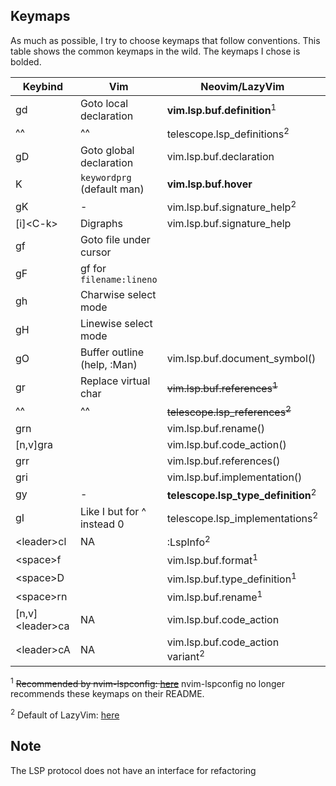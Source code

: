 ## Keymaps
As much as possible, I try to choose keymaps that follow conventions.
This table shows the common keymaps in the wild. The keymaps I chose is bolded.

|Keybind    |Vim                        |Neovim/LazyVim         |vscode-neovim|
|---|---|---|---|
|gd         |Goto local declaration     |**vim.lsp.buf.definition**<sup>1</sup>    |**editor.action.revealDefinition**|
|^^         |^^                         |telescope.lsp_definitions<sup>2</sup>     |^^|
|gD         |Goto global declaration    |vim.lsp.buf.declaration        |editor.action.peekDefinition|
|K          |`keywordprg` (default man) |**vim.lsp.buf.hover**          |**editor.action.showHover**|
|gK         |-                          |vim.lsp.buf.signature_help<sup>2</sup>
|[i]\<C-k>  |Digraphs                   |vim.lsp.buf.signature_help
|gf         |Goto file under cursor     |                               |editor.action.revealDeclaration|
|gF         |gf for `filename:lineno`   |                               |editor.action.peekDeclaration|
|gh         |Charwise select mode       |                               |editor.action.showHover|
|gH         |Linewise select mode       |                               |editor.action.referenceSearch.trigger|
|gO         |Buffer outline (help, :Man)|vim.lsp.buf.document_symbol()  |workbench.action.gotoSymbol|
|gr         |Replace virtual char       |<s>vim.lsp.buf.references<sup>1</sup></s>
|^^         |^^                         |<s>telescope.lsp_references<sup>2</sup></s>
|grn        |                           |vim.lsp.buf.rename()
|[n,v]gra   |                           |vim.lsp.buf.code_action()
|grr        |                           |vim.lsp.buf.references()
|gri        |                           |vim.lsp.buf.implementation()
|gy         |-                          |**telescope.lsp_type_definition**<sup>2</sup>
|gI         |Like I but for ^ instead 0 |telescope.lsp_implementations<sup>2</sup>
|\<leader>cl|NA                         |:LspInfo<sup>2</sup>
|\<space>f|                             |vim.lsp.buf.format<sup>1</sup>
|\<space>D|                             |vim.lsp.buf.type_definition<sup>1</sup>
|\<space>rn|                            |vim.lsp.buf.rename<sup>1</sup>
|[n,v]\<leader>ca|NA                    |vim.lsp.buf.code_action
|\<leader>cA|NA                         |vim.lsp.buf.code_action variant<sup>2</sup>

<sup>1</sup> <s>Recommended by nvim-lspconfig: [here](https://github.com/neovim/nvim-lspconfig/blob/01b25ff1a66745d29ff75952e9f605e45611746e/README.md#suggested-configuration)</s> nvim-lspconfig no longer recommends these keymaps on their README.

<sup>2</sup> Default of LazyVim: [here](https://github.com/LazyVim/LazyVim/blob/main/lua/lazyvim/plugins/lsp/keymaps.lua)

## Note
The LSP protocol does not have an interface for refactoring
